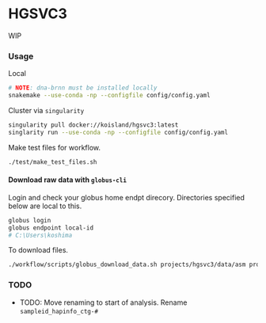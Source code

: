 # HGSVC3
WIP

### Usage
Local
```bash
# NOTE: dna-brnn must be installed locally
snakemake --use-conda -np --configfile config/config.yaml
```

Cluster via `singularity`
```bash
singularity pull docker://koisland/hgsvc3:latest
singlarity run --use-conda -np --configfile config/config.yaml
```

Make test files for workflow.
```bash
./test/make_test_files.sh
```

#### Download raw data with `globus-cli`
Login and check your globus home endpt direcory. Directories specified below are local to this.
```bash
globus login
globus endpoint local-id
# C:\Users\koshima
```

To download files.
```bash
./workflow/scripts/globus_download_data.sh projects/hgsvc3/data/asm projects/hgsvc3/data/raw_data
```

### TODO
* TODO: Move renaming to start of analysis. Rename `sampleid_hapinfo_ctg-#`
